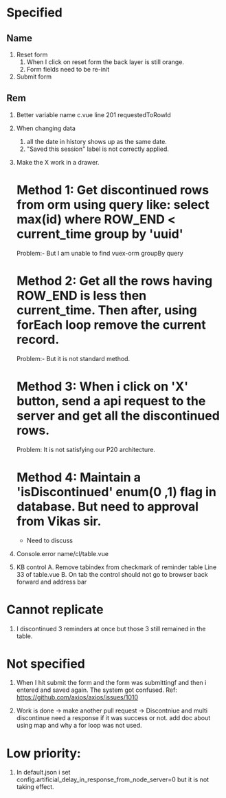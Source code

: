 # Specified

## Name

1. Reset form
   1. When I click on reset form the back layer is still orange.
   2. Form fields need to be re-init
2. Submit form

## Rem

1. Better variable name c.vue line 201 requestedToRowId

2. When changing data

   1. all the date in history shows up as the same date.
   2. "Saved this session" label is not correctly applied.

3. Make the X work in a drawer.

   # Method 1: Get discontinued rows from orm using query like: select max(id) where ROW_END < current_time group by 'uuid'

   Problem:- But I am unable to find vuex-orm groupBy query

   # Method 2: Get all the rows having ROW_END is less then current_time. Then after, using forEach loop remove the current record.

   Problem:- But it is not standard method.

   # Method 3: When i click on 'X' button, send a api request to the server and get all the discontinued rows.

   Problem: It is not satisfying our P20 architecture.

   # Method 4: Maintain a 'isDiscontinued' enum(0 ,1) flag in database. But need to approval from Vikas sir.

   - Need to discuss

4. Console.error name/cl/table.vue

5) KB control
   A. Remove tabindex from checkmark of reminder table Line 33 of table.vue
   B. On tab the control should not go to browser back forward and address bar

# Cannot replicate

1. I discontinued 3 reminders at once but those 3 still remained in the table.

# Not specified

1. When I hit submit the form and the form was submittingf and then i entered and saved again. The system got confused.
   Ref: https://github.com/axios/axios/issues/1010

2. Work is done -> make another pull request -> Discontniue and multi discontinue need a response if it was success or not.
   add doc about using map and why a for loop was not used.

# Low priority:

1. In default.json i set config.artificial_delay_in_response_from_node_server=0 but it is not taking effect.
